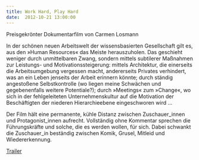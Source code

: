 ```yaml
---
title: Work Hard, Play Hard
date:  2012-10-21 13:00:00
---
```


Preisgekrönter Dokumentarfilm von Carmen Losmann



In der schönen neuen Arbeitswelt der wissensbasierten Gesellschaft gilt
es, aus den »Human Resources« das Meiste herauszuholen. Das geschieht
weniger durch unmittelbaren Zwang, sondern mittels subtilerer Maßnahmen
zur Leistungs- und Motivationssteigerung: mittels Architektur, die
einerseits die Arbeitsumgebung vergessen macht, andererseits Privates
verhindert, was an ein Leben jenseits der Arbeit erinnern könnte; durch
ständig angestoßene Selbstkontrolle (wo liegen meine Schwächen und
gegebenenfalls weitere Potentiale?); durch »Meetings« zum »Change«, wo
sich in der fehlgeleiteten Unternehmenskultur auf die Motivation der
Beschäftigten der niederen Hierarchieebene eingeschworen wird ...


Der Film hält eine permanente, kühle Distanz zwischen Zuschauer_innen
und Protagonist_innen aufrecht. Vollständig ohne Kommentar sprechen die
Führungskräfte und solche, die es werden wollen, für sich. Dabei schwankt
die Zuschauer_in beständig zwischen Komik, Grusel, Mitleid und
Wiedererkennung.



<a href="http://www.workhardplayhard-film.de/trailer.htm">Trailer</a>



